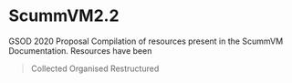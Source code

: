 # ScummVM2.2

GSOD 2020 Proposal
Compilation of resources present in the ScummVM Documentation.
Resources have been

> Collected
> Organised
> Restructured 
